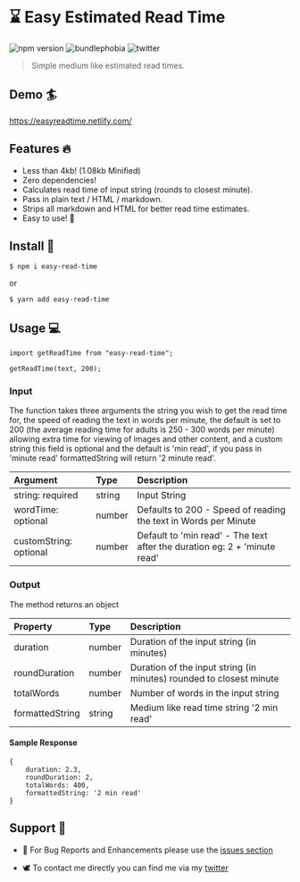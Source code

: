 # ⌛ Easy Estimated Read Time
![npm version](https://img.shields.io/npm/v/easy-read-time.svg)
![bundlephobia](https://img.shields.io/bundlephobia/min/easy-read-time.svg)
![twitter](https://img.shields.io/twitter/follow/alexginns.svg?style=social)
> Simple medium like estimated read times.

## Demo 🏄 
https://easyreadtime.netlify.com/

## Features 🔥
- Less than 4kb! (1.08kb Minified)
- Zero dependencies!
- Calculates read time of input string (rounds to closest minute).
- Pass in plain text / HTML / markdown.
- Strips all markdown and HTML for better read time estimates.
- Easy to use! 💪

## Install 🔮 
```
$ npm i easy-read-time
```

or

```
$ yarn add easy-read-time
```

## Usage 💻

```
import getReadTime from "easy-read-time";

getReadTime(text, 200);
```

### Input
The function takes three arguments the string you wish to get the read time for, the speed of reading the text in words per minute, the default is set to 200 (the average reading time for adults is 250 - 300 words per minute) allowing extra time for viewing of images and other content, and a custom string this field is optional and the default is 'min read', if you pass in 'minute read' formattedString will return '2 minute read'.

| Argument  | Type | Description  |
| :------------ |:---------------|:---------------|
| string: required | string | Input String |
| wordTime: optional | number | Defaults to 200 - Speed of reading the text in Words per Minute |
| customString: optional | number | Default to 'min read' - The text after the duration eg: 2 + 'minute read' |

### Output
The method returns an object

| Property  | Type | Description  |
| :------------ | :--------------- | :---------------|
| duration | number | Duration of the input string (in minutes) |
| roundDuration | number | Duration of the input string (in minutes) rounded to closest minute |
| totalWords | number | Number of words in the input string |
| formattedString | string | Medium like read time string '2 min read' |

#### Sample Response

```
{
    duration: 2.3,
    roundDuration: 2,
    totalWords: 400,
    formattedString: '2 min read'
}
```

## Support 💬
- 🐞 For Bug Reports and Enhancements please use the [issues section](https://github.com/Alex61NN5/easy-read-time/issues)

- 🕊️ To contact me directly you can find me via my [twitter](https://twitter.com/alexginns) 
